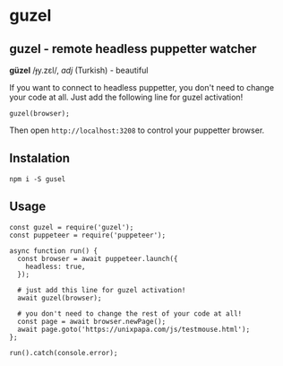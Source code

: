 # guzel

## guzel - remote headless puppetter watcher

**güzel** /ɟy.zɛl/, *adj* (Turkish) - beautiful

If you want to connect to headless puppetter, you don't need to change your code at all. Just add the following line for guzel activation!

```
guzel(browser);
```

Then open `http://localhost:3208` to control your puppetter browser.

## Instalation

```
npm i -S gusel
```

## Usage

```
const guzel = require('guzel');
const puppeteer = require('puppeteer');

async function run() {
  const browser = await puppeteer.launch({
    headless: true,
  });

  # just add this line for guzel activation!
  await guzel(browser);

  # you don't need to change the rest of your code at all!
  const page = await browser.newPage();
  await page.goto('https://unixpapa.com/js/testmouse.html');
};

run().catch(console.error);
```